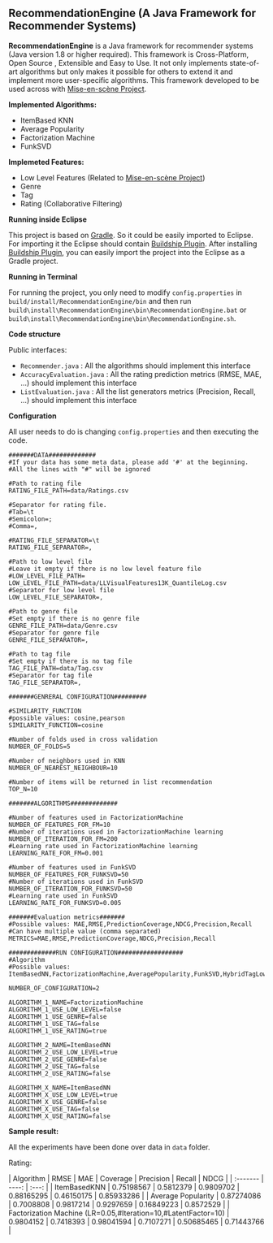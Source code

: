 RecommendationEngine (A Java Framework for Recommender Systems)
-------------

**RecommendationEngine** is a Java framework for recommender systems (Java version 1.8 or higher required). This framework is Cross-Platform, Open Source , Extensible and Easy to Use. It not only implements state-of-art algorithms but only makes it possible for others to extend it and implement more user-specific algorithms. This framework developed to be used across with [Mise-en-scène Project](http://recsys.deib.polimi.it/?page_id=246).

**Implemented Algorithms:**

 - ItemBased KNN 
 - Average Popularity 
 - Factorization Machine 
 - FunkSVD
  
**Implemeted Features:**

 - Low Level Features (Related to [Mise-en-scène
   Project](http://recsys.deib.polimi.it/?page_id=246)) 
 - Genre 
 - Tag
 - Rating (Collaborative Filtering)

**Running inside Eclipse**

This project is based on [Gradle](https://gradle.org/). So it could be easily imported to Eclipse. For importing it the Eclipse should contain [Buildship Plugin](https://projects.eclipse.org/projects/tools.buildship).  After installing [Buildship Plugin](https://projects.eclipse.org/projects/tools.buildship), you can easily import the project into the Eclipse as a Gradle project.

**Running in Terminal**

For running the project, you only need to modify `config.properties` in `build/install/RecommendationEngine/bin` and then run `build\install\RecommendationEngine\bin\RecommendationEngine.bat` or `build\install\RecommendationEngine\bin\RecommendationEngine.sh`.

**Code structure** 

Public interfaces:

 - `Recommender.java` : All the algorithms should implement this
   interface
 - `AccuracyEvaluation.java` : All the rating prediction metrics (RMSE, MAE, ...) should implement this interface
 - `ListEvaluation.java` : All the list generators metrics (Precision, Recall, ...) should implement this interface

**Configuration**

All user needs to do is changing `config.properties` and then executing the code.
```
#######DATA#############
#If your data has some meta data, please add '#' at the beginning.
#All the lines with "#" will be ignored

#Path to rating file
RATING_FILE_PATH=data/Ratings.csv

#Separator for rating file. 
#Tab=\t
#Semicolon=;
#Comma=,

#RATING_FILE_SEPARATOR=\t
RATING_FILE_SEPARATOR=,

#Path to low level file
#Leave it empty if there is no low level feature file
#LOW_LEVEL_FILE_PATH=
LOW_LEVEL_FILE_PATH=data/LLVisualFeatures13K_QuantileLog.csv
#Separator for low level file
LOW_LEVEL_FILE_SEPARATOR=,

#Path to genre file
#Set empty if there is no genre file
GENRE_FILE_PATH=data/Genre.csv
#Separator for genre file
GENRE_FILE_SEPARATOR=,

#Path to tag file
#Set empty if there is no tag file
TAG_FILE_PATH=data/Tag.csv
#Separator for tag file
TAG_FILE_SEPARATOR=,

#######GENRERAL CONFIGURATION#########

#SIMILARITY_FUNCTION
#possible values: cosine,pearson
SIMILARITY_FUNCTION=cosine

#Number of folds used in cross validation
NUMBER_OF_FOLDS=5

#Number of neighbors used in KNN
NUMBER_OF_NEAREST_NEIGHBOUR=10

#Number of items will be returned in list recommendation
TOP_N=10

#######ALGORITHMS#############

#Number of features used in FactorizationMachine
NUMBER_OF_FEATURES_FOR_FM=10
#Number of iterations used in FactorizationMachine learning
NUMBER_OF_ITERATION_FOR_FM=200
#Learning rate used in FactorizationMachine learning
LEARNING_RATE_FOR_FM=0.001

#Number of features used in FunkSVD
NUMBER_OF_FEATURES_FOR_FUNKSVD=50
#Number of iterations used in FunkSVD
NUMBER_OF_ITERATION_FOR_FUNKSVD=50
#Learning rate used in FunkSVD
LEARNING_RATE_FOR_FUNKSVD=0.005

#######Evaluation metrics#######
#Possible values: MAE,RMSE,PredictionCoverage,NDCG,Precision,Recall
#Can have multiple value (comma separated)
METRICS=MAE,RMSE,PredictionCoverage,NDCG,Precision,Recall

#############RUN CONFIGURATION##################
#Algorithm
#Possible values: ItemBasedNN,FactorizationMachine,AveragePopularity,FunkSVD,HybridTagLowLevel

NUMBER_OF_CONFIGURATION=2

ALGORITHM_1_NAME=FactorizationMachine
ALGORITHM_1_USE_LOW_LEVEL=false
ALGORITHM_1_USE_GENRE=false
ALGORITHM_1_USE_TAG=false
ALGORITHM_1_USE_RATING=true

ALGORITHM_2_NAME=ItemBasedNN
ALGORITHM_2_USE_LOW_LEVEL=true
ALGORITHM_2_USE_GENRE=false
ALGORITHM_2_USE_TAG=false
ALGORITHM_2_USE_RATING=false

ALGORITHM_X_NAME=ItemBasedNN
ALGORITHM_X_USE_LOW_LEVEL=true
ALGORITHM_X_USE_GENRE=false
ALGORITHM_X_USE_TAG=false
ALGORITHM_X_USE_RATING=false
```

**Sample result:**

All the experiments have been done over data in `data` folder.

Rating:

| Algorithm     | RMSE | MAE | Coverage | Precision | Recall | NDCG |
| :------- | ----: | :---: |
| ItemBasedKNN | 0.75198567 |  0.5812379 |  0.9809702 | 0.88165295 | 0.46150175 | 0.85933286 | 
| Average Popularity    | 0.87274086 | 0.7008808 | 0.9817214 | 0.9297659  | 0.16849223 | 0.8572529 |
| Factorization Machine (LR=0.05,#Iteration=10,#LatentFactor=10)    | 0.9804152 | 0.7418393 | 0.98041594 | 0.7107271 | 0.50685465 | 0.71443766 |